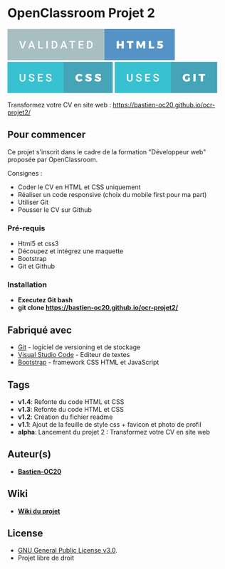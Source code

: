 # OpenClassroom Projet 2 

[![forthebadge](https://raw.githubusercontent.com/BraveUX/for-the-badge/b4774ac10915eba3739cf388c4e0af4ace9bd343/src/images/badges/validated-html5.svg)](https://validator.w3.org/nu/?showsource=yes&showoutline=yes&showimagereport=yes&doc=https%3A%2F%2Fbastien-oc20.github.io%2Focr-projet2%2F)
[![forthebadge](https://raw.githubusercontent.com/BraveUX/for-the-badge/b4774ac10915eba3739cf388c4e0af4ace9bd343/src/images/badges/uses-css.svg)](http://forthebadge.com)
[![forthebadge](https://raw.githubusercontent.com/BraveUX/for-the-badge/b4774ac10915eba3739cf388c4e0af4ace9bd343/src/images/badges/uses-git.svg)](https://github.com/Bastien-OC20)

 Transformez votre CV en site web :  https://bastien-oc20.github.io/ocr-projet2/

## Pour commencer

Ce projet s'inscrit dans le cadre de la formation "Développeur web" proposée par OpenClassroom.

Consignes :
- Coder le CV en HTML et CSS uniquement
- Réaliser un code responsive (choix du mobile first pour ma part)
- Utiliser Git
- Pousser le CV sur Github

### Pré-requis

- Html5 et css3
- Découpez et intégrez une maquette 
- Bootstrap
- Git et Github

### Installation

- **Executez Git bash**
- **git clone https://bastien-oc20.github.io/ocr-projet2/**


## Fabriqué avec

* [Git](https://git-scm.com/download/win) - logiciel de versioning et de stockage
* [Visual Studio Code](https://code.visualstudio.com/) - Editeur de textes
* [Bootstrap](https://getbootstrap.com/) - framework CSS HTML et JavaScript

## Tags
- **v1.4**: Refonte du code HTML et CSS
- **v1.3**: Refonte du code HTML et CSS
- **v1.2**: Création du fichier readme
- **v1.1**: Ajout de la feuille de style css + favicon et photo de profil
- **alpha**: Lancement du projet 2 : Transformez votre CV en site web



## Auteur(s)

- [**Bastien-OC20**](https://github.com/Bastien-OC20/)


## Wiki
- [**Wiki du projet**](https://github.com/Bastien-OC20/ocr-projet2/wiki)


## License

* [GNU General Public License v3.0](https://github.com/Bastien-OC20/ocr-projet2/blob/master/licence.md).
* Projet libre de droit

